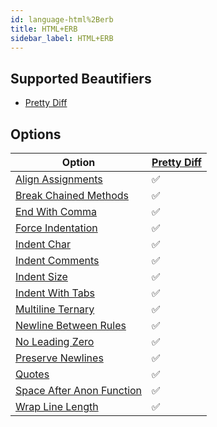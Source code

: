 ```yaml
---
id: language-html%2Berb
title: HTML+ERB
sidebar_label: HTML+ERB
---
```

## Supported Beautifiers
- [Pretty Diff](/docs/beautifier-pretty-diff.html)
## Options
| Option | [Pretty Diff](/docs/beautifier-pretty-diff.html) |
| --- | --- |
| [Align Assignments](/docs/option-align-assignments.html) | &#9989; |
| [Break Chained Methods](/docs/option-break-chained-methods.html) | &#9989; |
| [End With Comma](/docs/option-end-with-comma.html) | &#9989; |
| [Force Indentation](/docs/option-force-indentation.html) | &#9989; |
| [Indent Char](/docs/option-indent-char.html) | &#9989; |
| [Indent Comments](/docs/option-indent-comments.html) | &#9989; |
| [Indent Size](/docs/option-indent-size.html) | &#9989; |
| [Indent With Tabs](/docs/option-indent-with-tabs.html) | &#9989; |
| [Multiline Ternary](/docs/option-multiline-ternary.html) | &#9989; |
| [Newline Between Rules](/docs/option-newline-between-rules.html) | &#9989; |
| [No Leading Zero](/docs/option-no-leading-zero.html) | &#9989; |
| [Preserve Newlines](/docs/option-preserve-newlines.html) | &#9989; |
| [Quotes](/docs/option-quotes.html) | &#9989; |
| [Space After Anon Function](/docs/option-space-after-anon-function.html) | &#9989; |
| [Wrap Line Length](/docs/option-wrap-line-length.html) | &#9989; |
